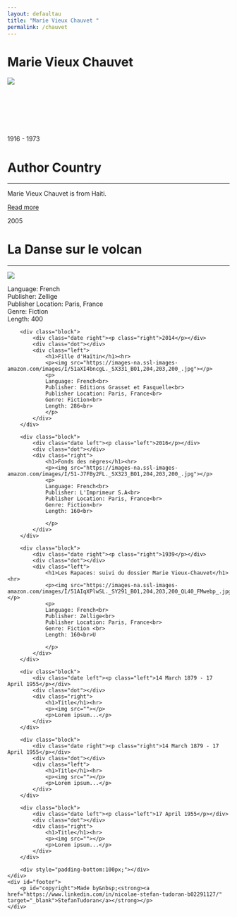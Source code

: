 ```yaml
---
layout: defaultau
title: "Marie Vieux Chauvet "
permalink: /chauvet
---
```

<!-- partial:index.partial.html -->
<div class="content">
    <h1> Marie Vieux Chauvet</h1>
    <div class="quote">
        <div><img src="https://images.findagrave.com/photos250/photos/2019/161/197446636_537f1bd1-cbea-4ff5-8405-23ee9ff670d3.jpeg" class="logo"></div>
    </div>
    <div class="timeline">
        <div style="padding-bottom:100px;"></div>
        <div class="block">
            <div class="date right"><p class="right"> 1916 - 1973 </p></div>
            <div class="dot"></div>
            <div class="left first">
                <h1>Author Country</h1><hr>
            <p> Marie Vieux Chauvet is from Haiti.</p>
                <a href="https://en.wikipedia.org/wiki/Marie_Vieux-Chauvet" target="_blank">Read more</a>
            </div>
        </div>
        <div class="block">
            <div class="date left"><p class="left">2005</p></div>
            <div class="dot"></div>
            <div class="right">
                <h1>La Danse sur le volcan</h1><hr>
                <p><img src="https://images-na.ssl-images-amazon.com/images/I/41FiAOjKqvL._SX332_BO1,204,203,200_.jpg"></p>
                <p>
                Language: French<br> 
                Publisher: Zellige<br> 
                Publisher Location: Paris, France<br> 
                Genre: Fiction<br> 
                Length: 400<br>   
                </p>
            </div>
        </div>

        <div class="block">
            <div class="date right"><p class="right">2014</p></div>
            <div class="dot"></div>
            <div class="left">
                <h1>Fille d'Haïtin</h1><hr>
                <p><img src="https://images-na.ssl-images-amazon.com/images/I/51aXI4bncgL._SX331_BO1,204,203,200_.jpg"></p>
                <p>
                Language: French<br>
                Publisher: Editions Grasset et Fasquelle<br>
                Publisher Location: Paris, France<br>
                Genre: Fiction<br>
                Length: 286<br>
                </p>
            </div>
        </div>
        
        <div class="block">
            <div class="date left"><p class="left">2016</p></div>
            <div class="dot"></div>
            <div class="right">
                <h1>Fonds des nègres</h1><hr>
                <p><img src="https://images-na.ssl-images-amazon.com/images/I/51-J7FBy2FL._SX323_BO1,204,203,200_.jpg"></p>
                <p>
                Language: French<br>
                Publisher: L'Imprimeur S.A<br>
                Publisher Location: Paris, France<br>
                Genre: Fiction<br>
                Length: 160<br>

                </p>
            </div>
        </div>

        <div class="block">
            <div class="date right"><p class="right">1939</p></div>
            <div class="dot"></div>
            <div class="left">
                <h1>Les Rapaces: suivi du dossier Marie Vieux-Chauvet</h1><hr>
                <p><img src="https://images-na.ssl-images-amazon.com/images/I/51AIqXPlwSL._SY291_BO1,204,203,200_QL40_FMwebp_.jpg"></p>
                <p>
                Language: French<br>
                Publisher: Zellige<br>
                Publisher Location: Paris, France<br>
                Genre: Fiction <br>
                Length: 160<br>U

                </p>
            </div>
        </div>

        <div class="block">
            <div class="date left"><p class="left">14 March 1879 - 17 April 1955</p></div>
            <div class="dot"></div>
            <div class="right">
                <h1>Title</h1><hr>
                <p><img src=""></p>
                <p>Lorem ipsum...</p>
            </div>
        </div>

        <div class="block">
            <div class="date right"><p class="right">14 March 1879 - 17 April 1955</p></div>
            <div class="dot"></div>
            <div class="left">
                <h1>Title</h1><hr>
                <p><img src=""></p>
                <p>Lorem ipsum...</p>
            </div>
        </div>

        <div class="block">
            <div class="date left"><p class="left">17 April 1955</p></div>
            <div class="dot"></div>
            <div class="right">
                <h1>Title</h1><hr>
                <p><img src=""></p>
                <p>Lorem ipsum...</p>
            </div>
        </div>

        <div style="padding-bottom:100px;"></div>
    </div>
    <div id="footer">
        <p id="copyright">Made by&nbsp;<strong><a href="https://www.linkedin.com/in/nicolae-stefan-tudoran-b02291127/" target="_blank">StefanTudoran</a></strong></p>
    </div>
</div>
<!-- partial -->
  <script src='https://cdnjs.cloudflare.com/ajax/libs/jquery/3.1.1/jquery.min.js'></script><script  src="assets/js/authorscript.js"></script>
</body>
